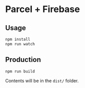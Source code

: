 # Parcel + Firebase

## Usage

```sh
npm install
npm run watch
```

## Production

```sh
npm run build
```

Contents will be in the `dist/` folder.
